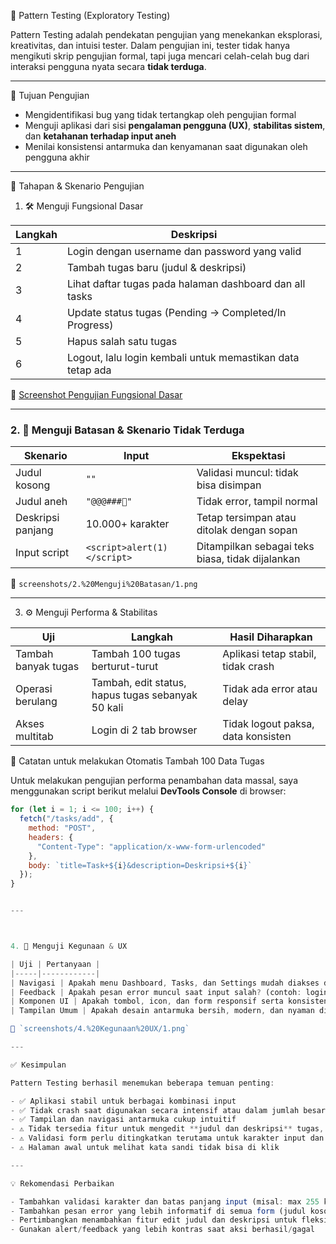 🧩 Pattern Testing (Exploratory Testing)

Pattern Testing adalah pendekatan pengujian yang menekankan eksplorasi, kreativitas, dan intuisi tester. Dalam pengujian ini, tester tidak hanya mengikuti skrip pengujian formal, tapi juga mencari celah-celah bug dari interaksi pengguna nyata secara **tidak terduga**.

---

🎯 Tujuan Pengujian

- Mengidentifikasi bug yang tidak tertangkap oleh pengujian formal
- Menguji aplikasi dari sisi **pengalaman pengguna (UX)**, **stabilitas sistem**, dan **ketahanan terhadap input aneh**
- Menilai konsistensi antarmuka dan kenyamanan saat digunakan oleh pengguna akhir

---

🧪 Tahapan & Skenario Pengujian

1. 🛠 Menguji Fungsional Dasar

| Langkah | Deskripsi |
|--------|-----------|
| 1 | Login dengan username dan password yang valid |
| 2 | Tambah tugas baru (judul & deskripsi) |
| 3 | Lihat daftar tugas pada halaman dashboard dan all tasks |
| 4 | Update status tugas (Pending → Completed/In Progress) |
| 5 | Hapus salah satu tugas |
| 6 | Logout, lalu login kembali untuk memastikan data tetap ada |

📸 [Screenshot Pengujian Fungsional Dasar](screenshots/1.%20Menguji%20Fungsional%20Dasar/1.png)

---

### 2. 🚧 Menguji Batasan & Skenario Tidak Terduga

| Skenario | Input | Ekspektasi |
|----------|-------|------------|
| Judul kosong | `""` | Validasi muncul: tidak bisa disimpan |
| Judul aneh | `"@@@###🤯"` | Tidak error, tampil normal |
| Deskripsi panjang | 10.000+ karakter | Tetap tersimpan atau ditolak dengan sopan |
| Input script | `<script>alert(1)</script>` | Ditampilkan sebagai teks biasa, tidak dijalankan |

📸 `screenshots/2.%20Menguji%20Batasan/1.png`

---

3. ⚙️ Menguji Performa & Stabilitas

| Uji | Langkah | Hasil Diharapkan |
|-----|--------|------------------|
| Tambah banyak tugas | Tambah 100 tugas berturut-turut | Aplikasi tetap stabil, tidak crash |
| Operasi berulang | Tambah, edit status, hapus tugas sebanyak 50 kali | Tidak ada error atau delay |
| Akses multitab | Login di 2 tab browser | Tidak logout paksa, data konsisten |

🔁 Catatan untuk melakukan Otomatis Tambah 100 Data Tugas

Untuk melakukan pengujian performa penambahan data massal, saya menggunakan script berikut melalui **DevTools Console** di browser:

```javascript
for (let i = 1; i <= 100; i++) {
  fetch("/tasks/add", {
    method: "POST",
    headers: {
      "Content-Type": "application/x-www-form-urlencoded"
    },
    body: `title=Task+${i}&description=Deskripsi+${i}`
  });
}


---



4. 🎨 Menguji Kegunaan & UX

| Uji | Pertanyaan |
|-----|------------|
| Navigasi | Apakah menu Dashboard, Tasks, dan Settings mudah diakses dan tidak membingungkan? |
| Feedback | Apakah pesan error muncul saat input salah? (contoh: login gagal) |
| Komponen UI | Apakah tombol, icon, dan form responsif serta konsisten? |
| Tampilan Umum | Apakah desain antarmuka bersih, modern, dan nyaman digunakan? |

📸 `screenshots/4.%20Kegunaan%20UX/1.png`

---

✅ Kesimpulan

Pattern Testing berhasil menemukan beberapa temuan penting:

- ✅ Aplikasi stabil untuk berbagai kombinasi input
- ✅ Tidak crash saat digunakan secara intensif atau dalam jumlah besar
- ✅ Tampilan dan navigasi antarmuka cukup intuitif
- ⚠️ Tidak tersedia fitur untuk mengedit **judul dan deskripsi** tugas, hanya status yang bisa diubah
- ⚠️ Validasi form perlu ditingkatkan terutama untuk karakter input dan batasan panjang
- ⚠️ Halaman awal untuk melihat kata sandi tidak bisa di klik

---

💡 Rekomendasi Perbaikan

- Tambahkan validasi karakter dan batas panjang input (misal: max 255 karakter)
- Tambahkan pesan error yang lebih informatif di semua form (judul kosong, input tidak valid)
- Pertimbangkan menambahkan fitur edit judul dan deskripsi untuk fleksibilitas pengguna
- Gunakan alert/feedback yang lebih kontras saat aksi berhasil/gagal



